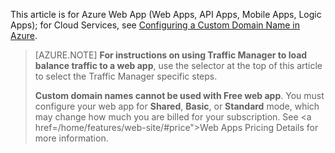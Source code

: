 This article is for Azure <!-- keep by customization: begin --> Web App <!-- keep by customization: end --> (Web Apps, API Apps, Mobile Apps, Logic Apps); for Cloud Services, see <a href="/develop/net/common-tasks/custom-dns/">Configuring a Custom Domain Name in Azure</a>.

> [AZURE.NOTE]  **For instructions on using Traffic Manager to load balance traffic to a web app**, use the selector at the top of this article to select the Traffic Manager specific steps.
>
> **Custom domain names cannot be used with Free web app**. You must configure your web app for **Shared**, **Basic**, or **Standard** mode, which may change how much you are billed for your subscription. See <a href=/home/features/web-site/#price">Web Apps Pricing Details</a> for more information.